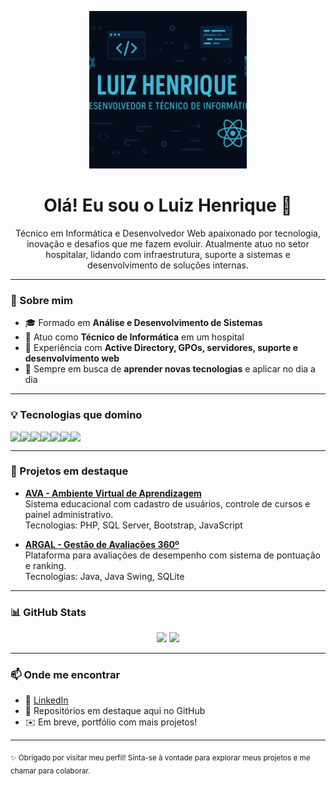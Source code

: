 <!-- Banner no topo -->
<p align="center">
<img src="./banner-luiz.png" alt="Banner Luiz Henrique" width="50%" />



</p>

<h1 align="center">Olá! Eu sou o Luiz Henrique 👋</h1>

<p align="center">
Técnico em Informática e Desenvolvedor Web apaixonado por tecnologia, inovação e desafios que me fazem evoluir.  
Atualmente atuo no setor hospitalar, lidando com infraestrutura, suporte a sistemas e desenvolvimento de soluções internas.
</p>

---

### 🧠 Sobre mim

- 🎓 Formado em **Análise e Desenvolvimento de Sistemas**  
- 🏥 Atuo como **Técnico de Informática** em um hospital  
- 🔧 Experiência com **Active Directory, GPOs, servidores, suporte e desenvolvimento web**  
- 🚀 Sempre em busca de **aprender novas tecnologias** e aplicar no dia a dia  

---

### 💡 Tecnologias que domino

<div style="display: flex; flex-wrap: wrap;">
  <img src="https://img.shields.io/badge/HTML5-E34F26?style=for-the-badge&logo=html5&logoColor=white"/>
  <img src="https://img.shields.io/badge/CSS3-1572B6?style=for-the-badge&logo=css3&logoColor=white"/>
  <img src="https://img.shields.io/badge/JavaScript-F7DF1E?style=for-the-badge&logo=javascript&logoColor=black"/>
  <img src="https://img.shields.io/badge/PHP-777BB4?style=for-the-badge&logo=php&logoColor=white"/>
  <img src="https://img.shields.io/badge/REACT-20232A?style=for-the-badge&logo=react&logoColor=61DAFB"/>
  <img src="https://img.shields.io/badge/SQL%20Server-CC2927?style=for-the-badge&logo=microsoft%20sql%20server&logoColor=white"/>
  <img src="https://img.shields.io/badge/GIT-F05032?style=for-the-badge&logo=git&logoColor=white"/>
</div>

---

### 📌 Projetos em destaque

- [**AVA - Ambiente Virtual de Aprendizagem**](https://github.com/luizmorais12/AVA)  
  Sistema educacional com cadastro de usuários, controle de cursos e painel administrativo.  
  Tecnologias: PHP, SQL Server, Bootstrap, JavaScript

- [**ARGAL - Gestão de Avaliações 360º**](https://github.com/luizmorais12/ARGAL)  
  Plataforma para avaliações de desempenho com sistema de pontuação e ranking.  
  Tecnologias: Java, Java Swing, SQLite

---

### 📊 GitHub Stats

<div align="center">
  <img height="160em" src="https://github-readme-stats.vercel.app/api?username=luizmorais12&show_icons=true&theme=transparent&hide_border=true"/>
  <img height="160em" src="https://github-readme-stats.vercel.app/api/top-langs/?username=luizmorais12&layout=compact&theme=transparent&hide_border=true"/>
</div>

---

### 📫 Onde me encontrar

- 💼 [LinkedIn](https://www.linkedin.com/in/luiz-henrique-981977205)
- 📂 Repositórios em destaque aqui no GitHub  
- ✉️ Em breve, portfólio com mais projetos!

---

<sub>✨ Obrigado por visitar meu perfil! Sinta-se à vontade para explorar meus projetos e me chamar para colaborar.</sub>
